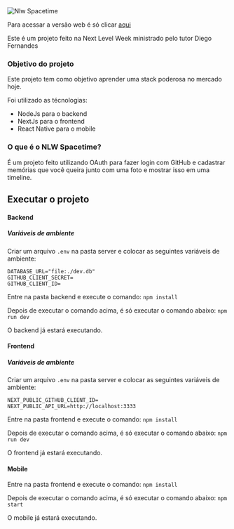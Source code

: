 <img src="https://efficient-sloth-d85.notion.site/image/https%3A%2F%2Fs3-us-west-2.amazonaws.com%2Fsecure.notion-static.com%2Fef4d7a33-eb32-4e83-8f45-7c3bb87119ff%2Ffavicon.png?id=e3d8fd73-8393-4d03-839b-d85371e63c54&table=block&spaceId=08f749ff-d06d-49a8-a488-9846e081b224&width=200&userId=&cache=v2" alt="Nlw Spacetime">

Para acessar a versão web é só clicar [aqui](https://nlw-spacetime-mocha.vercel.app/)

Este é um projeto feito na Next Level Week ministrado pelo tutor Diego Fernandes

### Objetivo do projeto

Este projeto tem como objetivo aprender uma stack poderosa no mercado hoje.

Foi utilizado as técnologias:

- NodeJs para o backend
- NextJs para o frontend
- React Native para o mobile

### O que é o NLW Spacetime?

É um projeto feito utilizando OAuth para fazer login com GitHub e cadastrar memórias que você queira junto com uma foto e mostrar isso em uma timeline.

## Executar o projeto

#### Backend

##### Variáveis de ambiente
Criar um arquivo `.env` na pasta server e colocar as seguintes variáveis de ambiente:

```
DATABASE_URL="file:./dev.db"
GITHUB_CLIENT_SECRET=
GITHUB_CLIENT_ID=
```

Entre na pasta backend e execute o comando:
`npm install`

Depois de executar o comando acima, é só executar o comando abaixo:
`npm run dev`

O backend já estará executando.

#### Frontend

##### Variáveis de ambiente
Criar um arquivo `.env` na pasta server e colocar as seguintes variáveis de ambiente:

```
NEXT_PUBLIC_GITHUB_CLIENT_ID=
NEXT_PUBLIC_API_URL=http://localhost:3333
```

Entre na pasta frontend e execute o comando:
`npm install`

Depois de executar o comando acima, é só executar o comando abaixo:
`npm run dev`

O frontend já estará executando.

#### Mobile

Entre na pasta frontend e execute o comando:
`npm install`

Depois de executar o comando acima, é só executar o comando abaixo:
`npm start`

O mobile já estará executando.
